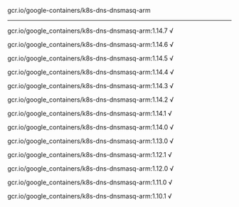 gcr.io/google-containers/k8s-dns-dnsmasq-arm 

----
gcr.io/google_containers/k8s-dns-dnsmasq-arm:1.14.7 √

gcr.io/google_containers/k8s-dns-dnsmasq-arm:1.14.6 √

gcr.io/google_containers/k8s-dns-dnsmasq-arm:1.14.5 √

gcr.io/google_containers/k8s-dns-dnsmasq-arm:1.14.4 √

gcr.io/google_containers/k8s-dns-dnsmasq-arm:1.14.3 √

gcr.io/google_containers/k8s-dns-dnsmasq-arm:1.14.2 √

gcr.io/google_containers/k8s-dns-dnsmasq-arm:1.14.1 √

gcr.io/google_containers/k8s-dns-dnsmasq-arm:1.14.0 √

gcr.io/google_containers/k8s-dns-dnsmasq-arm:1.13.0 √

gcr.io/google_containers/k8s-dns-dnsmasq-arm:1.12.1 √

gcr.io/google_containers/k8s-dns-dnsmasq-arm:1.12.0 √

gcr.io/google_containers/k8s-dns-dnsmasq-arm:1.11.0 √

gcr.io/google_containers/k8s-dns-dnsmasq-arm:1.10.1 √

